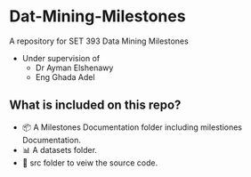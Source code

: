 # Dat-Mining-Milestones
A repository for SET 393 Data Mining Milestones 

- Under supervision of 
  - Dr Ayman Elshenawy
  - Eng Ghada Adel

## What is included on this repo?
- 📦 A Milestones Documentation folder including milestiones Documentation. 
- 📊 A datasets folder.
- 📃 src folder to veiw the source code.
